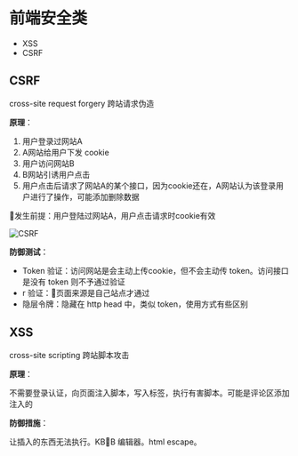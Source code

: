 # 前端安全类

* XSS
* CSRF

## CSRF

cross-site request forgery 跨站请求伪造

**原理**：

1. 用户登录过网站A
2. A网站给用户下发 cookie
3. 用户访问网站B
4. B网站引诱用户点击
5. 用户点击后请求了网站A的某个接口，因为cookie还在，A网站认为该登录用户进行了操作，可能添加删除数据

发生前提：用户登陆过网站A，用户点击请求时cookie有效

![CSRF](http://om1o84p1p.bkt.clouddn.com/1503815405.png?imageMogr2/thumbnail/!70p)

**防御测试**：

* Token 验证：访问网站是会主动上传cookie，但不会主动传 token。访问接口是没有 token 则不予通过验证
* r 验证：页面来源是自己站点才通过
* 隐层令牌：隐藏在 http head 中，类似 token，使用方式有些区别

## XSS

cross-site scripting 跨站脚本攻击

**原理**：

不需要登录认证，向页面注入脚本，写入标签，执行有害脚本。可能是评论区添加注入的

**防御措施**：

让插入的东西无法执行。KBB 编辑器。html escape。